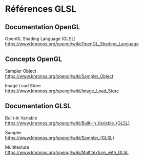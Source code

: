 # Références GLSL

## Documentation OpenGL

OpenGL Shading Language (GLSL)  
https://www.khronos.org/opengl/wiki/OpenGL_Shading_Language

## Concepts OpenGL

Sampler Object  
https://www.khronos.org/opengl/wiki/Sampler_Object

Image Load Store  
https://www.khronos.org/opengl/wiki/Image_Load_Store

## Documentation GLSL

Built-in Variable  
https://www.khronos.org/opengl/wiki/Built-in_Variable_(GLSL)

Sampler  
https://www.khronos.org/opengl/wiki/Sampler_(GLSL)

Multitexture  
https://www.khronos.org/opengl/wiki/Multitexture_with_GLSL
